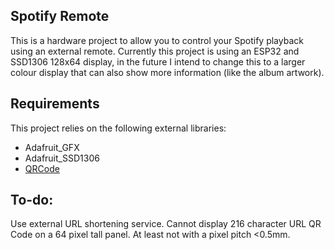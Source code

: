 ## Spotify Remote
This is a hardware project to allow you to control your Spotify playback using an external remote. Currently this project is using an ESP32 and SSD1306 128x64 display, in the future I intend to change this to a larger colour display that can also show more information (like the album artwork).

## Requirements
This project relies on the following external libraries:
  - Adafruit_GFX
  - Adafruit_SSD1306
  - [QRCode](ricmoo/QRCode)

## To-do:
Use external URL shortening service. Cannot display 216 character URL QR Code on a 64 pixel tall panel. At least not with a pixel pitch <0.5mm.
